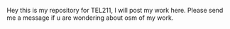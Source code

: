 Hey this is my repository for TEL211, I will post my work here. Please send me a message if u are wondering about osm of my work.
